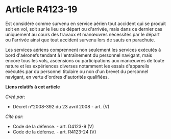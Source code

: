 # Article R4123-19

Est considéré comme survenu en service aérien tout accident qui se produit soit en vol, soit sur le lieu de départ ou
d'arrivée, mais dans ce dernier cas uniquement au cours des travaux et manœuvres nécessités par le départ ou l'arrivée ainsi
que tout accident survenu lors de sauts en parachute.

Les services aériens comprennent non seulement les services exécutés à bord d'aéronefs tendant à l'entraînement du personnel
navigant, mais encore tous les vols, ascensions ou participations aux manœuvres de toute nature et les expériences diverses
notamment les essais d'appareils exécutés par du personnel titulaire ou non d'un brevet du personnel navigant, en vertu
d'ordres d'autorités qualifiées.

**Liens relatifs à cet article**

_Créé par_:

  - Décret n°2008-392 du 23 avril 2008 - art. (V)

_Cité par_:

  - Code de la défense. - art. D4123-9 (V)
  - Code de la défense. - art. R4123-24 (V)
